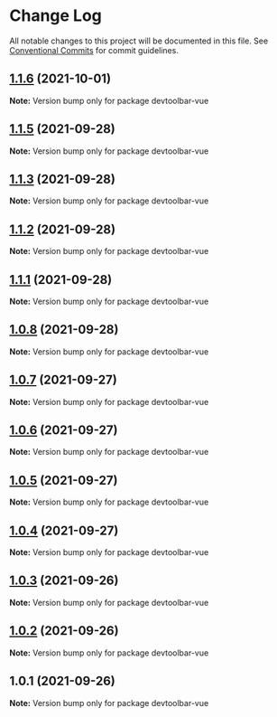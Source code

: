 # Change Log

All notable changes to this project will be documented in this file.
See [Conventional Commits](https://conventionalcommits.org) for commit guidelines.

## [1.1.6](https://github.com/JacobParis/devtoolbar/compare/devtoolbar-vue@1.1.5...devtoolbar-vue@1.1.6) (2021-10-01)

**Note:** Version bump only for package devtoolbar-vue





## [1.1.5](https://github.com/JacobParis/devtoolbar/compare/devtoolbar-vue@1.1.3...devtoolbar-vue@1.1.5) (2021-09-28)

**Note:** Version bump only for package devtoolbar-vue





## [1.1.3](https://github.com/JacobParis/devtoolbar/compare/devtoolbar-vue@1.1.2...devtoolbar-vue@1.1.3) (2021-09-28)

**Note:** Version bump only for package devtoolbar-vue





## [1.1.2](https://github.com/JacobParis/devtoolbar/compare/devtoolbar-vue@1.1.1...devtoolbar-vue@1.1.2) (2021-09-28)

**Note:** Version bump only for package devtoolbar-vue





## [1.1.1](https://github.com/JacobParis/devtoolbar/compare/devtoolbar-vue@1.0.8...devtoolbar-vue@1.1.1) (2021-09-28)

**Note:** Version bump only for package devtoolbar-vue





## [1.0.8](https://github.com/JacobParis/devtoolbar/compare/devtoolbar-vue@1.0.7...devtoolbar-vue@1.0.8) (2021-09-28)

**Note:** Version bump only for package devtoolbar-vue





## [1.0.7](https://github.com/JacobParis/devtoolbar/compare/devtoolbar-vue@1.0.6...devtoolbar-vue@1.0.7) (2021-09-27)

**Note:** Version bump only for package devtoolbar-vue





## [1.0.6](https://github.com/JacobParis/devtoolbar/compare/devtoolbar-vue@1.0.5...devtoolbar-vue@1.0.6) (2021-09-27)

**Note:** Version bump only for package devtoolbar-vue





## [1.0.5](https://github.com/JacobParis/devtoolbar/compare/devtoolbar-vue@1.0.4...devtoolbar-vue@1.0.5) (2021-09-27)

**Note:** Version bump only for package devtoolbar-vue





## [1.0.4](https://github.com/JacobParis/devtoolbar/compare/devtoolbar-vue@1.0.3...devtoolbar-vue@1.0.4) (2021-09-27)

**Note:** Version bump only for package devtoolbar-vue





## [1.0.3](https://github.com/JacobParis/devtoolbar/compare/devtoolbar-vue@1.0.2...devtoolbar-vue@1.0.3) (2021-09-26)

**Note:** Version bump only for package devtoolbar-vue





## [1.0.2](https://github.com/JacobParis/devtoolbar/compare/devtoolbar-vue@1.0.1...devtoolbar-vue@1.0.2) (2021-09-26)

**Note:** Version bump only for package devtoolbar-vue





## 1.0.1 (2021-09-26)

**Note:** Version bump only for package devtoolbar-vue
